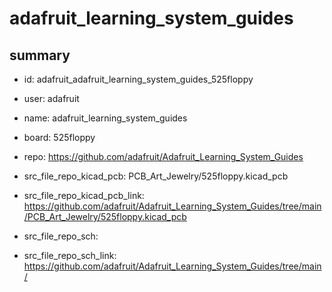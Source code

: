 # adafruit_learning_system_guides
 
## summary 
* id: adafruit_adafruit_learning_system_guides_525floppy
* user: adafruit
* name: adafruit_learning_system_guides
* board: 525floppy
* repo: https://github.com/adafruit/Adafruit_Learning_System_Guides
* src_file_repo_kicad_pcb: PCB_Art_Jewelry/525floppy.kicad_pcb
* src_file_repo_kicad_pcb_link: https://github.com/adafruit/Adafruit_Learning_System_Guides/tree/main/PCB_Art_Jewelry/525floppy.kicad_pcb


* src_file_repo_sch: 
* src_file_repo_sch_link: https://github.com/adafruit/Adafruit_Learning_System_Guides/tree/main/






